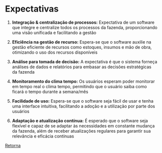 # Expectativas


1. **Integração & centralização de processos:** Expectativa de um software que integre e centralize todos os processos da fazenda, proporcionando uma visão unificada e facilitando a gestão

2. **Eficiência na gestão de recurso:** Espera-se que o software auxilie na gestão eficiente de recursos como estoques, insumos e mão de obra, otimizando o uso dos recursos disponíveis

3. **Análise para tomada de decisão:** A expectativa é que o sistema forneça análises de dados e relatórios para embasar as decisões estratégicas da fazenda

4. **Monitoramento do clima tempo:** Os usuários esperam poder monitorar em tempo real o clima tempo, permitindo que o usuário saiba como ficará o tempo durante a semana/mês 

5. **Facilidade de uso:** Espera-se que o software seja fácil de usar e tenha uma interface intuitiva, facilitando a adoção e a utilização por parte dos usuários

6. **Adaptação e atualização contínua:** É esperado que o software seja flexível e capaz de se adaptar às necessidades em constante mudança da fazenda, além de receber atualizações regulares para garantir sua relevância e eficácia contínuas





[Retorna](../README.md)

